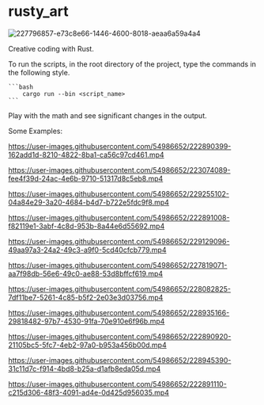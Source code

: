 # rusty_art


![227796857-e73c8e66-1446-4600-8018-aeaa6a59a4a4](https://user-images.githubusercontent.com/54986652/227951137-35ab864e-3329-4ef0-a4aa-2347f07296ca.png)

Creative coding with Rust.

To run the scripts, in the root directory of the project, type the commands in the following style.

    ```bash
        cargo run --bin <script_name>
    ```

Play with the math and see significant changes in the output.

Some Examples:



https://user-images.githubusercontent.com/54986652/222890399-162add1d-8210-4822-8ba1-ca56c97cd461.mp4




https://user-images.githubusercontent.com/54986652/223074089-fee4f39d-24ac-4e6b-9710-51317d8c5eb8.mp4




https://user-images.githubusercontent.com/54986652/229255102-04a84e29-3a20-4684-b4d7-b722e5fdc9f8.mp4




https://user-images.githubusercontent.com/54986652/222891008-f82119e1-3abf-4c8d-953b-8a44e6d55692.mp4




https://user-images.githubusercontent.com/54986652/229129096-49aa97a3-24a2-49c3-a9f0-5cd40cfcb779.mp4



https://user-images.githubusercontent.com/54986652/227819071-aa7f98db-56e6-49c0-ae88-53d8bffcf619.mp4



https://user-images.githubusercontent.com/54986652/228082825-7df11be7-5261-4c85-b5f2-2e03e3d03756.mp4



https://user-images.githubusercontent.com/54986652/228935166-29818482-97b7-4530-91fa-70e910e6f96b.mp4


https://user-images.githubusercontent.com/54986652/222890920-21105bc5-5fc7-4eb2-97a0-b953a456b00d.mp4



https://user-images.githubusercontent.com/54986652/228945390-31c11d7c-f914-4bd8-b25a-d1afb8eda05d.mp4




https://user-images.githubusercontent.com/54986652/222891110-c215d306-48f3-4091-ad4e-0d425d956035.mp4





